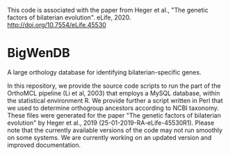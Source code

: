 This code is associated with the paper from Heger et al., "The genetic factors of bilaterian evolution". eLife, 2020. http://doi.org/10.7554/eLife.45530

# BigWenDB
A large orthology database for identifying bilaterian-specific genes.

In this repository, we provide the source code scripts to run the part of the OrthoMCL pipeline (Li et al, 2003) that employs a MySQL database, within the statistical environment R. 
We provide further a script written in Perl that we used to determine orthogroup ancestors according to NCBI taxonomy. 
These files were generated for the paper "The genetic factors of bilaterian evolution" by Heger et al., 2019 (25-01-2019-RA-eLife-45530R1). 
Please note that the currently available versions of the code may not run smoothly on some systems. 
We are currently working on an updated version and improved documentation. 
